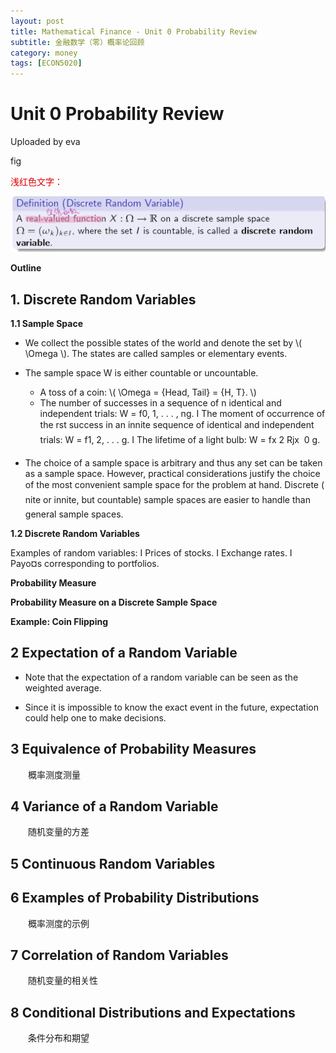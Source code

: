 ```yaml
---
layout: post
title: Mathematical Finance - Unit 0 Probability Review
subtitle: 金融数学（零）概率论回顾
category: money
tags: [ECON5020]
---
```


# Unit 0 Probability Review

Uploaded by eva 

fig


<font color="#dd0000">浅红色文字：</font><br/> 


!["FIG.111"](https://raw.githubusercontent.com/damien0x0023/damien0x0023.github.io/master/assets/images/2020/ECON5020/PR_20210127152938.png "FIG.1")

**Outline**




## 1. Discrete Random Variables  

**1.1 Sample Space**

- We collect the possible states of the world and denote the set by \\( \Omega \\).
The states are called samples or elementary events.


- The sample space W is either countable or uncountable.
    -  A toss of a coin: \\( \Omega = {Head, Tail} = {H, T}.  \\)
    - The number of successes in a sequence of n identical and independent
trials: W = f0, 1, . . . , ng.
I The moment of occurrence of the rst success in an innite sequence
of identical and independent trials: W = f1, 2, . . . g.
I The lifetime of a light bulb: W = fx 2 Rjx  0 g.

- The choice of a sample space is arbitrary and thus any set can be
taken as a sample space. However, practical considerations justify the
choice of the most convenient sample space for the problem at hand.
Discrete (nite or innite, but countable) sample spaces are easier to
handle than general sample spaces.

**1.2 Discrete Random Variables**

Examples of random variables:
I Prices of stocks.
I Exchange rates.
I Payo¤s corresponding to portfolios.


**Probability Measure**


**Probability Measure on a Discrete Sample Space**


**Example: Coin Flipping**



## 2 Expectation of a Random Variable  

- Note that the expectation of a random variable can be seen as the weighted average.

- Since it is impossible to know the exact event in the future,
expectation could help one to make decisions.




## 3 Equivalence of Probability Measures  
&emsp;&emsp;概率测度测量
## 4 Variance of a Random Variable  
&emsp;&emsp;随机变量的方差
## 5 Continuous Random Variables  
## 6 Examples of Probability Distributions  
&emsp;&emsp;概率测度的示例
## 7 Correlation of Random Variables  
&emsp;&emsp;随机变量的相关性
## 8 Conditional Distributions and Expectations
&emsp;&emsp;条件分布和期望



<script type="text/javascript" id="MathJax-script" async
  src="https://cdn.jsdelivr.net/npm/mathjax@3/es5/tex-svg.js">
</script>